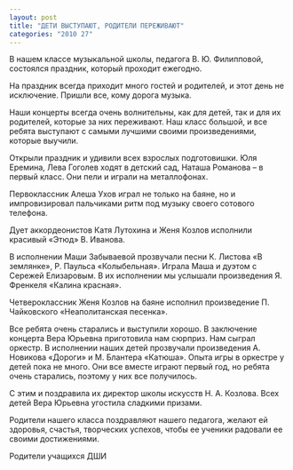 ```yaml
---
layout: post
title: "ДЕТИ ВЫСТУПАЮТ, РОДИТЕЛИ ПЕРЕЖИВАЮТ"
categories: "2010 27"
---
```


В нашем классе музыкальной школы, педагога В. Ю. Филипповой, состоялся праздник, который проходит ежегодно.

На праздник всегда приходит много гостей и родителей, и этот день не исключение. Пришли все, кому дорога музыка.

Наши концерты всегда очень волнительны, как для детей, так и для их родителей, которые за них переживают. Наш класс большой, и все ребята выступают с самыми лучшими своими произведениями, которые выучили.

Открыли праздник и удивили всех взрослых подготовишки. Юля Еремина, Лева Гоголев ходят в детский сад, Наташа Романова – в первый класс. Они пели и играли на металлофонах.

Первоклассник Алеша Ухов играл не только на баяне, но и импровизировал пальчиками ритм под музыку своего сотового телефона.

Дует аккордеонистов Катя Лутохина и Женя Козлов исполнили красивый «Этюд» В. Иванова.

В исполнении Маши Забываевой прозвучали песни К. Листова «В землянке», Р. Паульса «Колыбельная». Играла Маша и дуэтом с Сережей Елизаровым. В их исполнении мы услышали произведения Я. Френкеля «Калина красная».

Четвероклассник Женя Козлов на баяне исполнил произведение П. Чайковского «Неаполитанская песенка».

Все ребята очень старались и выступили хорошо. В заключение концерта Вера Юрьевна приготовила нам сюрприз. Нам сыграл оркестр. В исполнении наших детей прозвучали произведения А. Новикова «Дороги» и М. Блантера «Катюша». Опыта игры в оркестре у детей пока не много. Они все вместе играют первый год, но ребята очень старались, поэтому у них все получилось.

С этим и поздравила их директор школы искусств Н. А. Козлова. Всех детей Вера Юрьевна угостила сладкими призами.

Родители нашего класса поздравляют нашего педагога, желают ей здоровья, счастья, творческих успехов, чтобы ее ученики радовали ее своими достижениями.

Родители учащихся ДШИ


